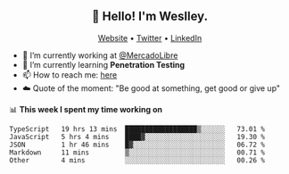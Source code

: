 <h2 align="center">👋 Hello! I'm Weslley.</h2>
<p align="center">
  <a href="http://weslleyneri.com.br">Website</a> •
  <a href="https://twitter.com/Weslley_Neri">Twitter</a> •
  <a href="https://www.linkedin.com/in/weslley-neri-3658908b">LinkedIn</a>
</p>


- 🔭 I’m currently working at [@MercadoLibre](https://github.com/mercadolibre)
- 🌱 I’m currently learning **Penetration Testing**
- 📫 How to reach me: [here](mailto:weslley39@gmail.com)
- ☁️ Quote of the moment: "Be good at something, get good or give up"

📊 **This week I spent my time working on**
<!--START_SECTION:waka-->
```text
TypeScript   19 hrs 13 mins  ██████████████████▒░░░░░░   73.01 % 
JavaScript   5 hrs 4 mins    ████▓░░░░░░░░░░░░░░░░░░░░   19.30 % 
JSON         1 hr 46 mins    █▓░░░░░░░░░░░░░░░░░░░░░░░   06.72 % 
Markdown     11 mins         ▒░░░░░░░░░░░░░░░░░░░░░░░░   00.71 % 
Other        4 mins          ░░░░░░░░░░░░░░░░░░░░░░░░░   00.26 % 
```
<!--END_SECTION:waka-->

<!-- Inspired by https://github.com/gruselhaus/gruselhaus -->